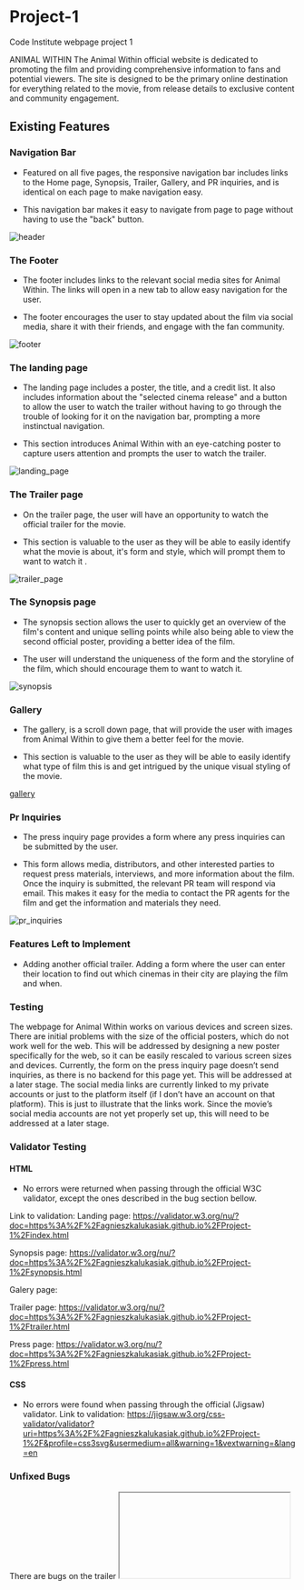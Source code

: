 # Project-1
Code Institute webpage project 1

ANIMAL WITHIN
The Animal Within official website is dedicated to promoting the film and providing comprehensive information to fans and potential viewers. The site is designed to be the primary online destination for everything related to the movie, from release details to exclusive content and community engagement.

## Existing Features

### Navigation Bar

- Featured on all five pages, the responsive navigation bar includes links to the Home page, Synopsis, Trailer, Gallery, and PR inquiries, and is identical on each page to make navigation easy.

- This navigation bar makes it easy to navigate from page to page without having to use the "back" button.

<!--PHOTO-->
![header](assets/Photo_readme/Header.png)

### The Footer

- The footer includes links to the relevant social media sites for Animal Within. The links will open in a new tab to allow easy navigation for the user.
	
- The footer encourages the user to stay updated about the film via social media, share it with their friends, and engage with the fan community.

<!--PHOTO-->
![footer](assets/Photo_readme/Footer.png)

### The landing page 

 - The landing page includes a poster, the title, and a credit list. It also includes information about the "selected cinema release" and a button to allow the user to watch the trailer without having to go through the trouble of looking for it on the navigation bar, prompting a more instinctual navigation.

- This section introduces Animal Within with an eye-catching poster to capture users attention and prompts the user to watch the trailer.

<!--PHOTO-->
![landing_page](assets/Photo_readme/home.png)

### The	Trailer page

-  On the trailer page, the user will have an opportunity to watch the official trailer for the movie.

- This section is valuable to the user as they will be able to easily identify what the movie is about, it's form and style, which will prompt them to want to watch it .

<!--PHOTO-->
![trailer_page](assets/Photo_readme/trailer.png)

### The Synopsis page

-  The synopsis section allows the user to quickly get an overview of the film's content and unique selling points while also being able to view the second official poster, providing a better idea of the film.
	
- The user will understand the uniqueness of the form and the storyline of the film, which should encourage them to want to watch it.

<!--PHOTO-->
![synopsis](assets/Photo_readme/synopsis.png)

### Gallery

- The gallery, is a scroll down page, that will provide the user with images from Animal Within to give them a better feel for the movie.

- This section is valuable to the user as they will be able to easily identify what type of film this is and get intrigued by the unique visual styling of the movie.

<!--PHOTO-->
[gallery](assets/Photo_readme/gallery.png)

### Pr Inquiries

-  The press inquiry page provides a form where any press inquiries can be submitted by the user.

- This form allows media, distributors, and other interested parties to request press materials, interviews, and more information about the film. Once the inquiry is submitted, the relevant PR team will respond via email. This makes it easy for the media to contact the PR agents for the film and get the information and materials they need.

<!--PHOTO-->
![pr_inquiries](assets/Photo_readme/press.png)

	
### Features Left to Implement

- Adding another official trailer.
Adding a form where the user can enter their location to find out which cinemas in their city are playing the film and when.

### Testing

The webpage for Animal Within works on various devices and screen sizes.
There are initial problems with the size of the official posters, which do not work well for the web. This will be addressed by designing a new poster specifically for the web, so it can be easily rescaled to various screen sizes and devices.
Currently, the form on the press inquiry page doesn’t send inquiries, as there is no backend for this page yet. This will be addressed at a later stage.
The social media links are currently linked to my private accounts or just to the platform itself (if I don’t have an account on that platform). This is just to illustrate that the links work. Since the movie’s social media accounts are not yet properly set up, this will need to be addressed at a later stage.

### Validator Testing

#### HTML
- No errors were returned when passing through the official W3C validator, except the ones described in the bug section bellow.

Link to validation:
Landing page: https://validator.w3.org/nu/?doc=https%3A%2F%2Fagnieszkalukasiak.github.io%2FProject-1%2Findex.html

Synopsis page: https://validator.w3.org/nu/?doc=https%3A%2F%2Fagnieszkalukasiak.github.io%2FProject-1%2Fsynopsis.html

Galery page: 

Trailer page: https://validator.w3.org/nu/?doc=https%3A%2F%2Fagnieszkalukasiak.github.io%2FProject-1%2Ftrailer.html

Press page: https://validator.w3.org/nu/?doc=https%3A%2F%2Fagnieszkalukasiak.github.io%2FProject-1%2Fpress.html

#### CSS
- No errors were found when passing through the official (Jigsaw) validator.
Link to validation:
https://jigsaw.w3.org/css-validator/validator?uri=https%3A%2F%2Fagnieszkalukasiak.github.io%2FProject-1%2F&profile=css3svg&usermedium=all&warning=1&vextwarning=&lang=en

### Unfixed Bugs

There are bugs on the trailer <iframe> provided by YouTube for embedding their videos. These bugs are introduced by YouTube, and this code is the only one that enables the use of the video on this page.

### Deployment

- The site was deployed to GitHub pages. The steps to deploy are as follows:
- In the GitHub repository, navigate to the Settings tab
- From the source section drop-down menu, select the Master Branch
- Once the master branch has been selected, the page will be automatically refreshed with a detailed ribbon display to indicate the successful deployment.


The live link can be found here : https://agnieszkalukasiak.github.io/Project-1/index.html

### CREDITS

-  The code for scaling video files: https://www.w3schools.com/css/css_rwd_videos.asp
-  Got help from my mentor, Moritz Wach.
- Asked ChatGPT for help with the code to scale the poster and make it responsive, but had to alter that code.
- The code for positioning: https://stackoverflow.com/questions/5222523/position-a-div-container-on-the-right-side
- The code for adding photos to read me : https://stackoverflow.com/questions/10189356/how-to-add-screenshot-to-readmes-in-github-repository
- Got help from the Code Institute Slack community.
- got help with wrap code:https://stackoverflow.com/questions/5222523/position-a-div-container-on-the-right-side

### Content
- The text from the synopsis page was written for the film by Kurban Kassam.
- Instructions on how to implement form validation on the Sign Up page were taken from Specific YouTube Tutorial.
- The icons in the footer were taken from Font Awesome.

### Media
- The photos used on the home and gallery pages are from my film, photographed by Anthony Dod Mantle.
- The posters on the home page and synopsis page were created by Live Nation, Andy Peters.
- Favicons taken from: Adobe Stock.
- Trailer video taken from open source: YouTube.
- The icons in the footer were taken from Buffer Library.


